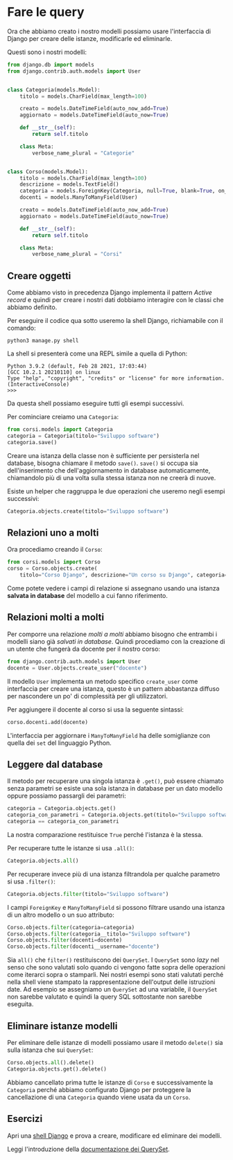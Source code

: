 # Fare le query

Ora che abbiamo creato i nostro modelli possiamo usare l'interfaccia di Django per creare delle istanze,
modificarle ed eliminarle.

Questi sono i nostri modelli:

```python
from django.db import models
from django.contrib.auth.models import User


class Categoria(models.Model):
    titolo = models.CharField(max_length=100)

    creato = models.DateTimeField(auto_now_add=True)
    aggiornato = models.DateTimeField(auto_now=True)

    def __str__(self):
        return self.titolo

    class Meta:
        verbose_name_plural = "Categorie"


class Corso(models.Model):
    titolo = models.CharField(max_length=100)
    descrizione = models.TextField()
    categoria = models.ForeignKey(Categoria, null=True, blank=True, on_delete=models.PROTECT)
    docenti = models.ManyToManyField(User)

    creato = models.DateTimeField(auto_now_add=True)
    aggiornato = models.DateTimeField(auto_now=True)

    def __str__(self):
        return self.titolo

    class Meta:
        verbose_name_plural = "Corsi"
```

## Creare oggetti

Come abbiamo visto in precedenza Django implementa il pattern *Active record* e quindi per creare i
nostri dati dobbiamo interagire con le classi che abbiamo definito.

Per eseguire il codice qua sotto useremo la shell Django, richiamabile con il comando:

```shell
python3 manage.py shell
```

La shell si presenterà come una REPL simile a quella di Python:

```
Python 3.9.2 (default, Feb 28 2021, 17:03:44) 
[GCC 10.2.1 20210110] on linux
Type "help", "copyright", "credits" or "license" for more information.
(InteractiveConsole)
>>>
``` 

Da questa shell possiamo eseguire tutti gli esempi successivi.

Per cominciare creiamo una `Categoria`:

```python
from corsi.models import Categoria
categoria = Categoria(titolo="Sviluppo software")
categoria.save()
```

Creare una istanza della classe non è sufficiente per persisterla nel database, bisogna chiamare il
metodo `save()`. `save()` si occupa sia dell'inserimento che dell'aggiornamento in database
automaticamente, chiamandolo più di una volta sulla stessa istanza non ne creerà di nuove.

Esiste un helper che raggruppa le due operazioni che useremo negli esempi successivi:

```python
Categoria.objects.create(titolo="Sviluppo software")
```

## Relazioni uno a molti

Ora procediamo creando il `Corso`:

```python
from corsi.models import Corso
corso = Corso.objects.create(
    titolo="Corso Django", descrizione="Un corso su Django", categoria=categoria)
```

Come potete vedere i campi di relazione si assegnano usando una istanza **salvata in database** del
modello a cui fanno riferimento.

## Relazioni molti a molti

Per comporre una relazione *molti a molti* abbiamo bisogno che entrambi i modelli siano già
*salvati in database*. Quindi procediamo con la creazione di un utente che fungerà da docente per il
nostro corso:

```python
from django.contrib.auth.models import User
docente = User.objects.create_user("docente")
```

Il modello `User` implementa un metodo specifico `create_user` come interfaccia per creare una istanza,
questo è un pattern abbastanza diffuso per nascondere un po' di complessità per gli utilizzatori.

Per aggiungere il docente al corso si usa la seguente sintassi:

```python
corso.docenti.add(docente)
```

L'interfaccia per aggiornare i `ManyToManyField` ha delle somiglianze con quella dei `set` del linguaggio
Python.

## Leggere dal database

Il metodo per recuperare una singola istanza è `.get()`, può essere chiamato senza parametri se esiste
una sola istanza in database per un dato modello oppure possiamo passargli dei parametri:

```python
categoria = Categoria.objects.get()
categoria_con_parametri = Categoria.objects.get(titolo="Sviluppo software")
categoria == categoria_con_parametri
```

La nostra comparazione restituisce  `True` perché l'istanza è la stessa.

Per recuperare tutte le istanze si usa `.all()`:

```python
Categoria.objects.all()
```

Per recuperare invece più di una istanza filtrandola per qualche parametro si usa `.filter()`:

```python
Categoria.objects.filter(titolo="Sviluppo software")
```

I campi `ForeignKey` e `ManyToManyField` si possono filtrare usando una istanza di un altro modello o
un suo attributo:

```python
Corso.objects.filter(categoria=categoria)
Corso.objects.filter(categoria__titolo="Sviluppo software")
Corso.objects.filter(docenti=docente)
Corso.objects.filter(docenti__username="docente")
```

Sia `all()` che `filter()` restituiscono dei `QuerySet`. I `QuerySet` sono *lazy* nel senso che sono
valutati solo quando ci vengono fatte sopra delle operazioni come iterarci sopra o stamparli. Nei nostri
esempi sono stati valutati perché nella shell viene stampato la rappresentazione dell'output delle
istruzioni date. Ad esempio se assegniamo un `QuerySet` ad una variabile, il `QuerySet` non sarebbe
valutato e quindi la query SQL sottostante non sarebbe eseguita.

## Eliminare istanze modelli

Per eliminare delle istanze di modelli possiamo usare il metodo `delete()` sia sulla istanza che sui
`QuerySet`:

```python
Corso.objects.all().delete()
Categoria.objects.get().delete()
```

Abbiamo cancellato prima tutte le istanze di `Corso` e successivamente la `Categoria` perché abbiamo
configurato Django per proteggere la cancellazione di una `Categoria` quando viene usata da un `Corso`.


## Esercizi

Apri una [shell Django](https://docs.djangoproject.com/en/3.1/ref/django-admin/#shell) e prova a creare, modificare ed eliminare dei modelli.

Leggi l'introduzione della [documentazione dei QuerySet](https://docs.djangoproject.com/en/3.1/ref/models/querysets/).
